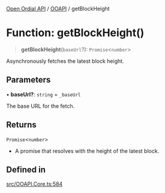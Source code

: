 [Open Ordial API](../../README.md) / [OOAPI](../README.md) / getBlockHeight

# Function: getBlockHeight()

> **getBlockHeight**(`baseUrl`?): `Promise`\<`number`\>

Asynchronously fetches the latest block height.

## Parameters

• **baseUrl?**: `string` = `_baseUrl`

The base URL for the fetch.

## Returns

`Promise`\<`number`\>

- A promise that resolves with the height of the latest block.

## Defined in

[src/OOAPI.Core.ts:584](https://github.com/open-ordinal/open-ordinal-api/blob/88ef2e4467b13c07bb5a3ef3483343248c1aa38d/src/OOAPI.Core.ts#L584)
